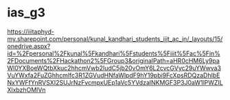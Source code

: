 # ias_g3

https://iiitaphyd-my.sharepoint.com/personal/kunal_kandhari_students_iiit_ac_in/_layouts/15/onedrive.aspx?id=%2Fpersonal%2Fkunal%5Fkandhari%5Fstudents%5Fiiit%5Fac%5Fin%2FDocuments%2FHackathon2%5FGroup3&originalPath=aHR0cHM6Ly9paWl0YXBoeWQtbXkuc2hhcmVwb2ludC5jb20vOmY6L2cvcGVyc29uYWwva3VuYWxfa2FuZGhhcmlfc3R1ZGVudHNfaWlpdF9hY19pbi9FcXpsRDQzaDhIbENxYWFfYnRVSXI2SUJrNzFvcmpxUEp1aVc5YVdzalNKMGF3P3J0aW1lPWZILXlxbzhOMlVn
